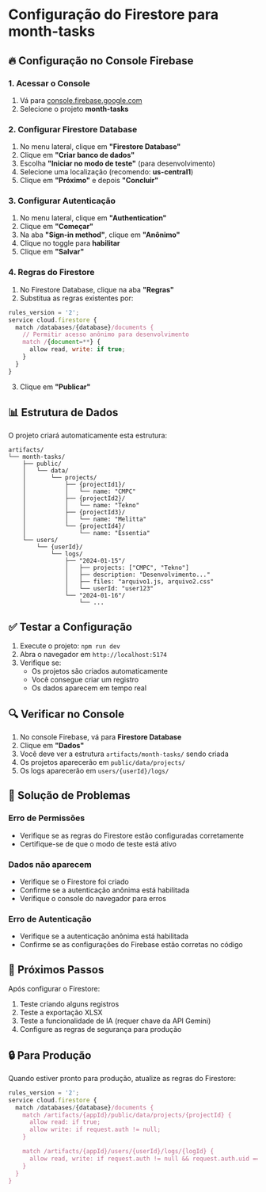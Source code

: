 # Configuração do Firestore para month-tasks

## 🔥 Configuração no Console Firebase

### 1. Acessar o Console

1. Vá para [console.firebase.google.com](https://console.firebase.google.com)
2. Selecione o projeto **month-tasks**

### 2. Configurar Firestore Database

1. No menu lateral, clique em **"Firestore Database"**
2. Clique em **"Criar banco de dados"**
3. Escolha **"Iniciar no modo de teste"** (para desenvolvimento)
4. Selecione uma localização (recomendo: **us-central1**)
5. Clique em **"Próximo"** e depois **"Concluir"**

### 3. Configurar Autenticação

1. No menu lateral, clique em **"Authentication"**
2. Clique em **"Começar"**
3. Na aba **"Sign-in method"**, clique em **"Anônimo"**
4. Clique no toggle para **habilitar**
5. Clique em **"Salvar"**

### 4. Regras do Firestore

1. No Firestore Database, clique na aba **"Regras"**
2. Substitua as regras existentes por:

```javascript
rules_version = '2';
service cloud.firestore {
  match /databases/{database}/documents {
    // Permitir acesso anônimo para desenvolvimento
    match /{document=**} {
      allow read, write: if true;
    }
  }
}
```

3. Clique em **"Publicar"**

## 📊 Estrutura de Dados

O projeto criará automaticamente esta estrutura:

```
artifacts/
└── month-tasks/
    ├── public/
    │   └── data/
    │       └── projects/
    │           ├── {projectId1}/
    │           │   └── name: "CMPC"
    │           ├── {projectId2}/
    │           │   └── name: "Tekno"
    │           ├── {projectId3}/
    │           │   └── name: "Melitta"
    │           └── {projectId4}/
    │               └── name: "Essentia"
    └── users/
        └── {userId}/
            └── logs/
                ├── "2024-01-15"/
                │   ├── projects: ["CMPC", "Tekno"]
                │   ├── description: "Desenvolvimento..."
                │   ├── files: "arquivo1.js, arquivo2.css"
                │   └── userId: "user123"
                └── "2024-01-16"/
                    └── ...
```

## ✅ Testar a Configuração

1. Execute o projeto: `npm run dev`
2. Abra o navegador em `http://localhost:5174`
3. Verifique se:
   - Os projetos são criados automaticamente
   - Você consegue criar um registro
   - Os dados aparecem em tempo real

## 🔍 Verificar no Console

1. No console Firebase, vá para **Firestore Database**
2. Clique em **"Dados"**
3. Você deve ver a estrutura `artifacts/month-tasks/` sendo criada
4. Os projetos aparecerão em `public/data/projects/`
5. Os logs aparecerão em `users/{userId}/logs/`

## 🚨 Solução de Problemas

### Erro de Permissões

- Verifique se as regras do Firestore estão configuradas corretamente
- Certifique-se de que o modo de teste está ativo

### Dados não aparecem

- Verifique se o Firestore foi criado
- Confirme se a autenticação anônima está habilitada
- Verifique o console do navegador para erros

### Erro de Autenticação

- Verifique se a autenticação anônima está habilitada
- Confirme se as configurações do Firebase estão corretas no código

## 📱 Próximos Passos

Após configurar o Firestore:

1. Teste criando alguns registros
2. Teste a exportação XLSX
3. Teste a funcionalidade de IA (requer chave da API Gemini)
4. Configure as regras de segurança para produção

## 🔒 Para Produção

Quando estiver pronto para produção, atualize as regras do Firestore:

```javascript
rules_version = '2';
service cloud.firestore {
  match /databases/{database}/documents {
    match /artifacts/{appId}/public/data/projects/{projectId} {
      allow read: if true;
      allow write: if request.auth != null;
    }

    match /artifacts/{appId}/users/{userId}/logs/{logId} {
      allow read, write: if request.auth != null && request.auth.uid == userId;
    }
  }
}
```
